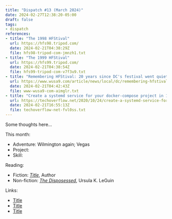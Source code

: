 ```yaml
---
title: "Dispatch #13 (March 2024)"
date: 2024-02-27T12:38:20-05:00
draft: false
tags:
- dispatch
references:
- title: "The 1998 HFStival"
  url: https://hfs98.tripod.com/
  date: 2024-02-21T04:38:29Z
  file: hfs98-tripod-com-jmnzh1.txt
- title: "The 1999 HFStival"
  url: https://hfs99.tripod.com/
  date: 2024-02-21T04:38:54Z
  file: hfs99-tripod-com-v7f3u9.txt
- title: "Remembering HFStival: 20 years since DC's festival went quiet | wusa9.com"
  url: https://www.wusa9.com/article/news/local/dc/remembering-hfstival-dcs-biggest-music-festival/65-60a8d4f0-68a7-4ac0-b79a-80d596e6ec67
  date: 2024-02-21T04:42:43Z
  file: www-wusa9-com-aimglr.txt
- title: "Create a systemd service for your docker-compose project in 10 seconds - TechOverflow"
  url: https://techoverflow.net/2020/10/24/create-a-systemd-service-for-your-docker-compose-project-in-10-seconds/
  date: 2024-02-21T16:55:13Z
  file: techoverflow-net-fvl0ss.txt
---
```


Some thoughts here...

<!--more-->

This month:

* Adventure: Wilmington again; Vegas
* Project:
* Skill:

Reading:

* Fiction: [_Title_][1], Author
* Non-fiction: [_The Disposessed_][2], Ursula K. LeGuin

[1]: https://bookshop.org/
[2]: https://bookshop.org/p/books/the-dispossessed-ursula-k-le-guin/7899183

Links:

* [Title][3]
* [Title][4]
* [Title][5]

[3]: https://example.com/
[4]: https://example.com/
[5]: https://example.com/
